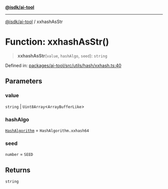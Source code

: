 [**@isdk/ai-tool**](../README.md)

***

[@isdk/ai-tool](../globals.md) / xxhashAsStr

# Function: xxhashAsStr()

> **xxhashAsStr**(`value`, `hashAlgo`, `seed`): `string`

Defined in: [packages/ai-tool/src/utils/hash/xxhash.ts:40](https://github.com/isdk/ai-tool.js/blob/b0ee9498dddfa5222989cf00502bb34c601df743/src/utils/hash/xxhash.ts#L40)

## Parameters

### value

`string` | `Uint8Array`\<`ArrayBufferLike`\>

### hashAlgo

[`HashAlgorithm`](../enumerations/HashAlgorithm.md) = `HashAlgorithm.xxhash64`

### seed

`number` = `SEED`

## Returns

`string`
